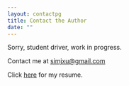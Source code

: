 ```yaml
---
layout: contactpg
title: Contact the Author
date: ""
---
```


Sorry, student driver, work in progress.

Contact me at simjxu@gmail.com

Click <a href="https://drive.google.com/file/d/1Q0AotX0TWgyPH8cb4qUJzP86Df8tJu84/view">here</a> for my resume. 